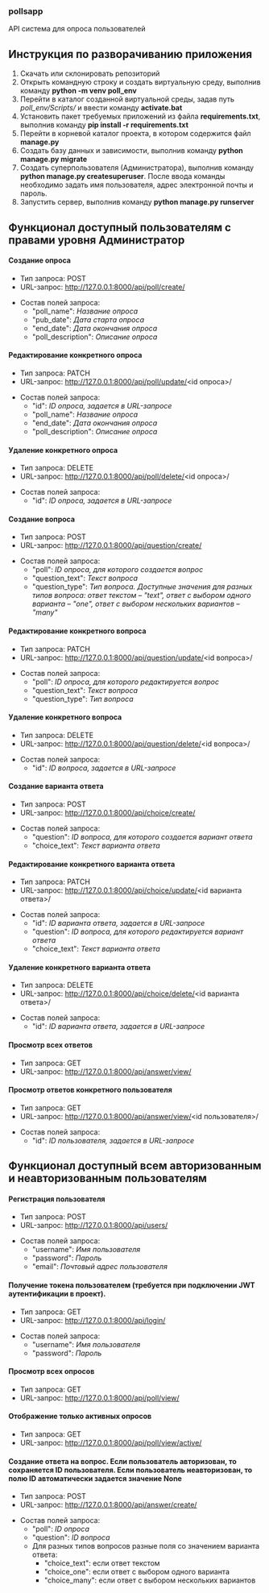 ### pollsapp
API система для опроса пользователей

## Инструкция по разворачиванию приложения

1. Скачать или склонировать репозиторий
2. Открыть командную строку и создать виртуальную среду, выполнив команду **python -m venv poll_env**
3. Перейти в каталог созданной виртуальной среды, задав путь *poll_env/Scripts/* и ввести команду **activate.bat**
4. Установить пакет требуемых приложений из файла **requirements.txt**, выполнив команду **pip install -r requirements.txt**
5. Перейти в корневой каталог проекта, в котором содержится файл **manage.py**
6. Создать базу данных и зависимости, выполнив команду **python manage.py migrate**
7. Создать суперпользователя (Администратора), выполнив команду **python manage.py createsuperuser**. После ввода команды необходимо задать имя пользователя, адрес электронной почты и пароль.
8. Запустить сервер, выполнив команду **python manage.py runserver**

## Функционал доступный пользователям с правами уровня Администратор

#### Создание опроса
- Тип запроса: POST
- URL-запрос: http://127.0.0.1:8000/api/poll/create/
* Состав полей запроса:
  * "poll_name": *Название опроса*
  * "pub_date": *Дата старта опроса*
  * "end_date": *Дата окончания опроса*
  * "poll_description": *Описание опроса*

#### Редактирование конкретного опроса
- Тип запроса: PATCH
- URL-запрос: http://127.0.0.1:8000/api/poll/update/<id опроса>/
* Состав полей запроса:
  * "id": *ID опроса, задается в URL-запросе*
  * "poll_name": *Название опроса*
  * "end_date": *Дата окончания опроса*
  * "poll_description": *Описание опроса*

#### Удаление конкретного опроса
- Тип запроса: DELETE
- URL-запрос: http://127.0.0.1:8000/api/poll/delete/<id опроса>/
* Состав полей запроса:
  * "id": *ID опроса, задается в URL-запросе*

#### Создание вопроса
- Тип запроса: POST
- URL-запрос: http://127.0.0.1:8000/api/question/create/
* Состав полей запроса:
  * "poll": *ID опроса, для которого создается вопрос*
  * "question_text": *Текст вопроса*
  * "question_type": *Тип вопроса. Доступные значения для разных типов вопроса: ответ текстом – "text", ответ с выбором одного варианта – "one", ответ с выбором нескольких вариантов – "many"*

#### Редактирование конкретного вопроса
- Тип запроса: PATCH
- URL-запрос: http://127.0.0.1:8000/api/question/update/<id вопроса>/
* Состав полей запроса:
  * "poll": *ID опроса, для которого редактируется вопрос*
  * "question_text": *Текст вопроса*
  * "question_type": *Тип вопроса*

#### Удаление конкретного вопроса
- Тип запроса: DELETE
- URL-запрос: http://127.0.0.1:8000/api/question/delete/<id вопроса>/
* Состав полей запроса:
  * "id": *ID вопроса, задается в URL-запросе*

#### Создание варианта ответа
- Тип запроса: POST
- URL-запрос: http://127.0.0.1:8000/api/choice/create/
* Состав полей запроса:
  * "question": *ID вопроса, для которого создается вариант ответа*
  * "choice_text": *Текст варианта ответа*

#### Редактирование конкретного варианта ответа
- Тип запроса: PATCH
- URL-запрос: http://127.0.0.1:8000/api/choice/update/<id варианта ответа>/
* Состав полей запроса:
  * "id": *ID варианта ответа, задается в URL-запросе*
  * "question": *ID вопроса, для которого редактируется вариант ответа*
  * "choice_text": *Текст варианта ответа*

#### Удаление конкретного варианта ответа
- Тип запроса: DELETE
- URL-запрос: http://127.0.0.1:8000/api/choice/delete/<id варианта ответа>/
* Состав полей запроса:
  * "id": *ID варианта ответа, задается в URL-запросе*

#### Просмотр всех ответов
- Тип запроса: GET
- URL-запрос: http://127.0.0.1:8000/api/answer/view/

#### Просмотр ответов конкретного пользователя
- Тип запроса: GET
- URL-запрос: http://127.0.0.1:8000/api/answer/view/<id пользователя>/
* Состав полей запроса:
  * "id": *ID пользователя, задается в URL-запросе*

## Функционал доступный всем авторизованным и неавторизованным пользователям

#### Регистрация пользователя
- Тип запроса: POST
- URL-запрос: http://127.0.0.1:8000/api/users/
* Состав полей запроса:
  * "username": *Имя пользователя*
  * "password": *Пароль*
  * "email": *Почтовый адрес пользователя*

#### Получение токена пользователем (требуется при подключении JWT аутентификации в проект).
- Тип запроса: GET
- URL-запрос: http://127.0.0.1:8000/api/login/
* Состав полей запроса:
  * "username": *Имя пользователя*
  * "password": *Пароль*

#### Просмотр всех опросов
- Тип запроса: GET
- URL-запрос: http://127.0.0.1:8000/api/poll/view/

#### Отображение только активных опросов
- Тип запроса: GET
- URL-запрос: http://127.0.0.1:8000/api/poll/view/active/

#### Создание ответа на вопрос. Если пользователь авторизован, то сохраняется ID пользователя. Если пользователь неавторизован, то полю ID автоматически задается значение None
- Тип запроса: POST
- URL-запрос: http://127.0.0.1:8000/api/answer/create/
* Состав полей запроса:
  * "poll": *ID опроса*
  * "question": *ID вопроса*
  * Для разных типов вопросов разные поля со значением варианта ответа:
    * "choice_text": если ответ текстом
    * "choice_one": если ответ с выбором одного варианта
    * "choice_many": если ответ с выбором нескольких вариантов

